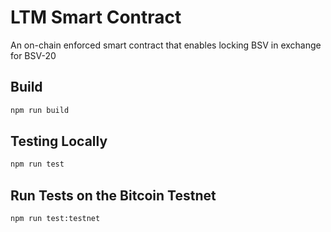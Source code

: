 # LTM Smart Contract

An on-chain enforced smart contract that enables locking BSV in exchange for BSV-20 

## Build

```sh
npm run build
```

## Testing Locally

```sh
npm run test
```

## Run Tests on the Bitcoin Testnet

```sh
npm run test:testnet
```
